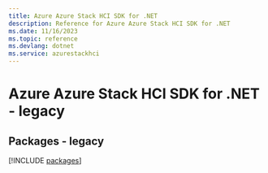 ```yaml
---
title: Azure Azure Stack HCI SDK for .NET
description: Reference for Azure Azure Stack HCI SDK for .NET
ms.date: 11/16/2023
ms.topic: reference
ms.devlang: dotnet
ms.service: azurestackhci
---
```

# Azure Azure Stack HCI SDK for .NET - legacy
## Packages - legacy
[!INCLUDE [packages](azure-stack-hci-index.md)]